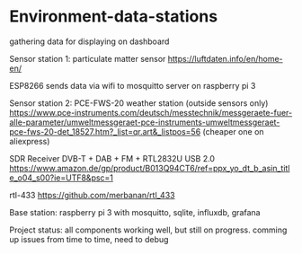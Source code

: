 # Environment-data-stations
gathering data for displaying on dashboard


Sensor station 1:
particulate matter sensor 
https://luftdaten.info/en/home-en/ 

ESP8266 sends data via wifi to mosquitto server on raspberry pi 3


Sensor station 2:
PCE-FWS-20 weather station (outside sensors only) 
https://www.pce-instruments.com/deutsch/messtechnik/messgeraete-fuer-alle-parameter/umweltmessgeraet-pce-instruments-umweltmessgeraet-pce-fws-20-det_18527.htm?_list=qr.art&_listpos=56
(cheaper one on aliexpress)

SDR Receiver 
DVB-T + DAB + FM + RTL2832U USB 2.0 
https://www.amazon.de/gp/product/B013Q94CT6/ref=ppx_yo_dt_b_asin_title_o04_s00?ie=UTF8&psc=1

rtl-433
https://github.com/merbanan/rtl_433


Base station:
raspberry pi 3 with mosquitto, sqlite, influxdb, grafana


Project status: 
all components working well, but still on progress.
comming up issues from time to time,
need to debug 
